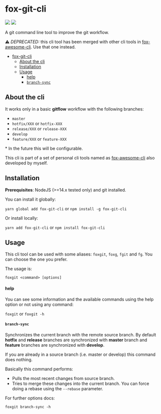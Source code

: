 # fox-git-cli

![](https://badgen.net/npm/v/fox-git-cli?icon=npm&label)
![](https://github.com/sergiogc9/fox-git-cli/workflows/Github%20Pipeline/badge.svg?branch=master)

A git command line tool to improve the git workflow.

⚠️ _DEPRECATED:_ this cli tool has been merged with other cli tools in [fox-awesome-cli](https://www.npmjs.com/package/fox-awesome-cli). Use that one instead.

- [fox-git-cli](#fox-git-cli)
  - [About the cli](#about-the-cli)
  - [Installation](#installation)
  - [Usage](#usage)
    - [help](#help)
    - [`branch-sync`](#branch-sync)

## About the cli

It works only in a basic **gitflow** workflow with the following branches:

- `master`
- `hotfix/XXX` or `hotfix-XXX`
- `release/XXX` or `release-XXX`
- `develop`
- `feature/XXX` or `feature-XXX`

\* In the future this will be configurable.

This cli is part of a set of personal cli tools named as [fox-awesome-cli](https://github.com/sergiogc9/fox-awesome-cli) also developed by myself.

## Installation

**Prerequisites**: NodeJS (>=14.x tested only) and git installed.

You can install it globally:

`yarn global add fox-git-cli` or `npm install -g fox-git-cli`

Or install locally:

`yarn add fox-git-cli` or `npm install fox-git-cli`

## Usage

This cli tool can be used with some aliases: `foxgit`, `foxg`, `fgit` and `fg`. You can choose the one you prefer.

The usage is:

`foxgit <command> [options]`

#### help

You can see some information and the available commands using the help option or not using any command:

`foxgit` or `foxgit -h`

#### `branch-sync`

Synchronizes the current branch with the remote source branch. By default **hotfix** and **release** branches are synchronized with **master** branch and **feature** branches are synchronized with **develop**.

If you are already in a source branch (i.e. master or develop) this command does nothing.

Basically this command performs:

- Pulls the most recent changes from source branch.
- Tries to merge these changes into the current branch. You can force doing a rebase using the `--rebase` parameter.

For further options docs:

`foxgit branch-sync -h`
